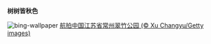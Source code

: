 
**树树皆秋色**

![bing-wallpaper](https://www.bing.com/th?id=OHR.AutumnalEquinoxY25_ZH-CN5692548297_1920x1080.jpg)
[航拍中国江苏省常州翠竹公园 (© Xu Changyu/Getty images)](https://www.bing.com/search?q=%E7%A7%8B%E5%88%86&amp;form=hpcapt&amp;mkt=zh-cn)
  